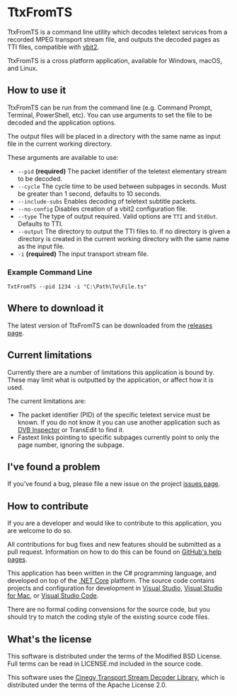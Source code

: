 TtxFromTS
=========

TtxFromTS is a command line utility which decodes teletext services from a recorded MPEG transport stream file, and outputs the decoded pages as TTI files, compatible with [vbit2](https://github.com/peterkvt80/vbit2).

TtxFromTS is a cross platform application, available for Windows, macOS, and Linux.

How to use it
-------------

TtxFromTS can be run from the command line (e.g. Command Prompt, Terminal, PowerShell, etc). You can use arguments to set the file to be decoded and the application options.

The output files will be placed in a directory with the same name as input file in the current working directory.

These arguments are available to use:

* `--pid` **(required)** The packet identifier of the teletext elementary stream to be decoded.
* `--cycle` The cycle time to be used between subpages in seconds. Must be greater than 1 second, defaults to 10 seconds.
* `--include-subs` Enables decoding of teletext subtitle packets.
* `--no-config` Disables creation of a vbit2 configuration file.
* `--type` The type of output required. Valid options are `TTI` and `StdOut`. Defaults to TTI.
* `--output` The directory to output the TTI files to. If no directory is given a directory is created in the current working directory with the same name as the input file.
* `-i` **(required)** The input transport stream file.

### Example Command Line

```
TxtFromTS --pid 1234 -i "C:\Path\To\File.ts"
```

Where to download it
--------------------

The latest version of TtxFromTS can be downloaded from the [releases page](https://github.com/orryverducci/TtxFromTS/releases).

Current limitations
-------------------

Currently there are a number of limitations this application is bound by. These may limit what is outputted by the application, or affect how it is used.

The current limitations are:

* The packet identifier (PID) of the specific teletext service must be known. If you do not know it you can use another application such as [DVB Inspector](http://www.digitalekabeltelevisie.nl/dvb_inspector/) or TransEdit to find it.
* Fastext links pointing to specific subpages currently point to only the page number, ignoring the subpage.

I've found a problem
--------------------

If you've found a bug, please file a new issue on the project [issues page](https://github.com/orryverducci/TtxFromTS/issues).

How to contribute
-----------------

If you are a developer and would like to contribute to this application, you are welcome to do so.

All contributions for bug fixes and new features should be submitted as a pull request. Information on how to do this can be found on [GitHub's help pages](https://help.github.com/articles/about-pull-requests/).

This application has been written in the C# programming language, and developed on top of the [.NET Core](https://docs.microsoft.com/en-gb/dotnet/core/) platform. The source code contains projects and configuration for development in [Visual Studio](https://www.visualstudio.com/vs/), [Visual Studio for Mac](https://www.visualstudio.com/vs/), or [Visual Studio Code](https://code.visualstudio.com/).

There are no formal coding convensions for the source code, but you should try to match the coding style of the existing source code files.

What's the license
------------------

This software is distributed under the terms of the Modified BSD License. Full terms can be read in LICENSE.md included in the source code.

This software uses the [Cinegy Transport Stream Decoder Library](https://github.com/Cinegy/TsDecoder), which is distributed under the terms of the Apache License 2.0.
